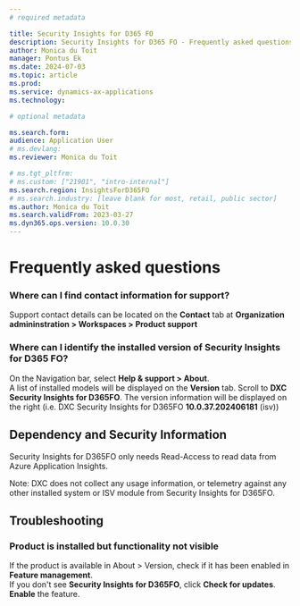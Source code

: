 ```yaml
---
# required metadata

title: Security Insights for D365 FO
description: Security Insights for D365 FO - Frequently asked questions
author: Monica du Toit
manager: Pontus Ek
ms.date: 2024-07-03
ms.topic: article
ms.prod: 
ms.service: dynamics-ax-applications
ms.technology: 

# optional metadata

ms.search.form:  
audience: Application User
# ms.devlang: 
ms.reviewer: Monica du Toit

# ms.tgt_pltfrm: 
# ms.custom: ["21901", "intro-internal"]
ms.search.region: InsightsForD365FO
# ms.search.industry: [leave blank for most, retail, public sector]
ms.author: Monica du Toit
ms.search.validFrom: 2023-03-27
ms.dyn365.ops.version: 10.0.30
---
```


# Frequently asked questions

### Where can I find contact information for support?
Support contact details can be located on the **Contact** tab at **Organization admininstration > Workspaces > Product support**

### Where can I identify the installed version of Security Insights for D365 FO?
On the Navigation bar, select **Help & support > About**. <br>
A list of installed models will be displayed on the **Version** tab.  Scroll to **DXC Security Insights for D365FO**. The version information will be displayed on the right (i.e. DXC Security Insights for D365FO  **10.0.37.202406181** (isv))

## Dependency and Security Information

Security Insights for D365FO only needs Read-Access to read data from Azure Application Insights.

Note: DXC does not collect any usage information, or telemetry against any other installed system or ISV module from Security Insights for D365FO. 

## 	Troubleshooting

###   Product is installed but functionality not visible
If the product is available in About > Version, check if it has been enabled in **Feature management**. <br>
If you don't see **Security Insights for D365FO**, click **Check for updates**. <br>
**Enable** the feature. <br>
  

